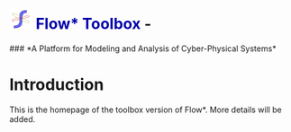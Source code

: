 <h1> <img src="images/flowstar.png" alt="flowstar" width='40'> <font style="font-size:20pt;font-family: "Times New Roman", Times, serif"> <font color="#0000AA">Flow* Toolbox</font> - <br></font></h1>
### *A Platform for Modeling and Analysis of Cyber-Physical Systems*



# Introduction

This is the homepage of the toolbox version of Flow*. More details will be added.
